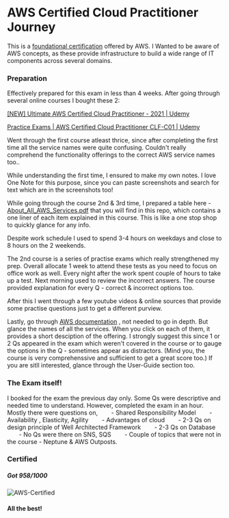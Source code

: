 # AWS Certified Cloud Practitioner Journey



This is a [foundational certification](https://aws.amazon.com/certification/certified-cloud-practitioner/) offered by AWS.
I Wanted to be aware of AWS concepts, as these provide infrastructure to build a wide range of IT components across several domains.



### Preparation
Effectively prepared for this exam in less than 4 weeks. After going through several online courses I bought these 2:

[[NEW] Ultimate AWS Certified Cloud Practitioner - 2021 \| Udemy](https://www.udemy.com/course/aws-certified-cloud-practitioner-new/)

[Practice Exams \| AWS Certified Cloud Practitioner CLF-C01 | Udemy](https://www.udemy.com/course/practice-exams-aws-certified-cloud-practitioner/)

Went through the first course atleast thrice, since after completing the first time all the service names were quite confusing. Couldn't really comprehend the functionality offerings to the correct AWS service names too..

While understanding the first time, I ensured to make my own notes. I love One Note for this purpose, since you can paste screenshots and search for text which are in the screenshots too!


While going through the course 2nd & 3rd time, I prepared a table here - [About_All_AWS_Services.pdf](https://github.com/rraghu214/aws-certified-cloud-practitioner/blob/main/About_All_AWS_Services.pdf) that you will find in this repo, which contains a one liner of each item explained in this course. This is like a one stop shop to quickly glance for any info.

Despite work schedule I used to spend 3-4 hours on weekdays and close to 8 hours on the 2 weekends.


The 2nd course is a series of practise exams which really strengthened my prep. Overall allocate 1 week to attend these tests as you need to focus on office work as well. Every night after the work spent couple of hours to take up a test. Next morning used to review the incorrect answers. The course provided explanation for every Q - correct & incorrect options too.

After this I went through a few youtube videos & online sources that provide some practise questions just to get a different purview.

Lastly, go through  [AWS documentation](https://docs.aws.amazon.com/) , not needed to go in depth. But glance the names of all the services. When you click on each of them, it provides a short desciption of the offering. I strongly suggest this since 1 or 2 Qs appeared in the exam which weren't covered in the course or to gauge the options in the Q - sometimes appear as distractors. (Mind you, the course is very comprehenssive and sufficient to get a great score too.) If you are sitll interested, glance through the User-Guide section too.

### The Exam itself!

I booked for the exam the previous day only. Some Qs were descriptive and needed time to understand. However, completed the exam in an hour.
Mostly there were questions on,
	&nbsp;&nbsp;&nbsp;&nbsp;&nbsp;&nbsp; - Shared Responsibility Model 
	&nbsp;&nbsp;&nbsp;&nbsp;&nbsp;&nbsp; - Availability , Elasticity, Agility
	&nbsp;&nbsp;&nbsp;&nbsp;&nbsp;&nbsp; - Advantages of cloud
	&nbsp;&nbsp;&nbsp;&nbsp;&nbsp;&nbsp; - 2-3 Qs on design principle of Well Architected Framework
	&nbsp;&nbsp;&nbsp;&nbsp;&nbsp;&nbsp; - 2-3 Qs on Database
	&nbsp;&nbsp;&nbsp;&nbsp;&nbsp;&nbsp; - No Qs were there on SNS, SQS
	&nbsp;&nbsp;&nbsp;&nbsp;&nbsp;&nbsp; - Couple of topics that were not in the course - Neptune & AWS Outposts. 

### Certified
##### Got 958/1000

<!-- ![AWS-Certified.JPG](https://github.com/rraghu214/aws-certified-cloud-practitioner/blob/main/AWS-Certified.JPG?raw=true) -->

![AWS-Certified](https://user-images.githubusercontent.com/15065383/219455895-4d8ea6ad-cbbd-4ab5-9a21-3ef0c83220a3.JPG)



#### All the best!

